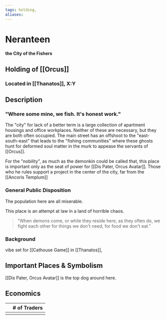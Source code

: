 ```yaml
---
tags: holding,
aliases:
---
```

# Neranteen
#### the City of the Fishers
## Holding of [[Orcus]]
### Located in [[Thanatos]], X:Y
## Description
### "Where some mine, we fish. It's honest work."

The "city" for lack of a better term is a large collection of apartment housings and office workplaces. Neither of these are necessary, but they are both often occupied. The main street has an offshoot to the "east-south-east" that leads to the "fishing communities" where these ghosts hunt for deformed soul matter in the murk to appease the servants of [[Orcus]].

For the "nobility", as much as the demonkin could be called that, this place is important only as the seat of power for [[Dis Pater, Orcus Avatar]]. Those who he rules support a project in the center of the city, far from the [[Ancoris Templum]]

### General Public Disposition

The population here are all miserable. 

This place is an attempt at law in a land of horrible chaos. 

> "When demons come, or while they reside here, as they often do, we fight each other for things we don't need, for food we don't eat."


### Background

vibe set for [[Cathouse Game]] in [[Thanatos]], 

## Important Places & Symbolism

[[Dis Pater, Orcus Avatar]] is the top dog around here.

## Economics
|     | # of Traders |
| --- | ------------ |
|     |              |
